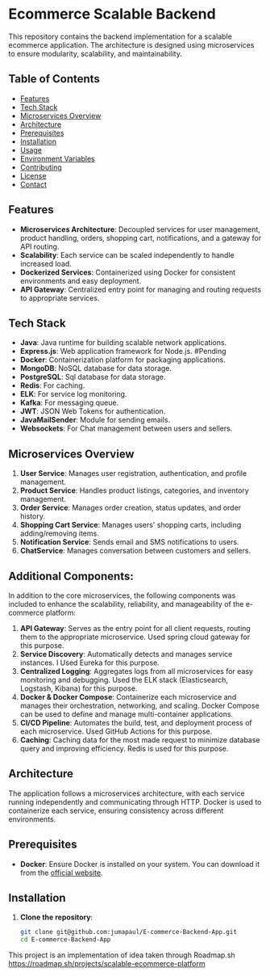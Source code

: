 # Ecommerce Scalable Backend

This repository contains the backend implementation for a scalable ecommerce application. The architecture is designed using microservices to ensure modularity, scalability, and maintainability.

## Table of Contents

- [Features](#features)
- [Tech Stack](#tech-stack)
- [Microservices Overview](#microservices-overview)
- [Architecture](#architecture)
- [Prerequisites](#prerequisites)
- [Installation](#installation)
- [Usage](#usage)
- [Environment Variables](#environment-variables)
- [Contributing](#contributing)
- [License](#license)
- [Contact](#contact)

## Features
- **Microservices Architecture**: Decoupled services for user management, product handling, orders, shopping cart, notifications, and a gateway for API routing.
- **Scalability**: Each service can be scaled independently to handle increased load.
- **Dockerized Services**: Containerized using Docker for consistent environments and easy deployment.
- **API Gateway**: Centralized entry point for managing and routing requests to appropriate services.

## Tech Stack
- **Java**: Java runtime for building scalable network applications.
- **Express.js**: Web application framework for Node.js. #Pending
- **Docker**: Containerization platform for packaging applications.
- **MongoDB**: NoSQL database for data storage.
- **PostgreSQL**: Sql database for data storage.
- **Redis**: For caching.
- **ELK**: For service log monitoring.
- **Kafka**: For messaging queue.
- **JWT**: JSON Web Tokens for authentication.
- **JavaMailSender**: Module for sending emails.
- **Websockets**: For Chat management between users and sellers.

## Microservices Overview

1. **User Service**: Manages user registration, authentication, and profile management.
2. **Product Service**: Handles product listings, categories, and inventory management.
3. **Order Service**: Manages order creation, status updates, and order history.
4. **Shopping Cart Service**: Manages users' shopping carts, including adding/removing items.
5. **Notification Service**: Sends email and SMS notifications to users.
7. **ChatService**: Manages conversation between customers and sellers.

## Additional Components:
In addition to the core microservices, the following components was included to enhance the scalability, reliability, and manageability of the e-commerce platform:

1. **API Gateway**: Serves as the entry point for all client requests, routing them to the appropriate microservice. Used spring cloud gateway for this purpose.
2. **Service Discovery**: Automatically detects and manages service instances. I Used Eureka for this purpose.
3. **Centralized Logging**: Aggregates logs from all microservices for easy monitoring and debugging. Used the ELK stack (Elasticsearch, Logstash, Kibana) for this purpose.
4. **Docker & Docker Compose**: Containerize each microservice and manages their orchestration, networking, and scaling. Docker Compose can be used to define and manage multi-container applications.
5. **CI/CD Pipeline**: Automates the build, test, and deployment process of each microservice. Used GitHub Actions for this purpose.
6. **Caching**: Caching data for the most made request to minimize database query and improving efficiency. Redis is used for this purpose.

## Architecture

The application follows a microservices architecture, with each service running independently and communicating through HTTP. Docker is used to containerize each service, ensuring consistency across different environments.

## Prerequisites

- **Docker**: Ensure Docker is installed on your system. You can download it from the [official website](https://www.docker.com/get-started).

## Installation

1. **Clone the repository**:
   ```bash
   git clone git@github.com:jumapaul/E-commerce-Backend-App.git
   cd E-commerce-Backend-App

This project is an implementation of idea taken through Roadmap.sh
https://roadmap.sh/projects/scalable-ecommerce-platform



